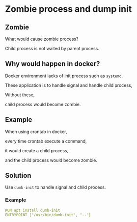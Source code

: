 # Zombie process and dump init

## Zombie

What would cause zombie process?

Child process is not waited by parent process.

## Why would happen in docker?

Docker environment lacks of init process such as `systemd`.

These application is to handle signal and handle child process,

Without these, 

child process would become zombie.


## Example

When using crontab in docker,

every time crontab execute a command,

it would create a child process,

and the child process would become zombie.


## Solution

Use `dumb-init` to handle signal and child process.

### Example

```yaml
RUN apt install dumb-init
ENTRYPOINT ["/usr/bin/dumb-init", "--"]
```

